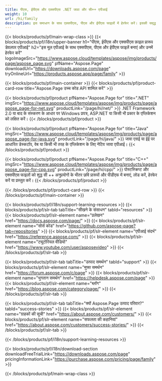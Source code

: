 ```yaml
---
title: पीएस, ईपीएस और एक्सपीएस .NET जावा और सी++ एपीआई
weight: 10
url: /hi/family
description: इस समाधान के साथ एक्सपीएस, पीएस और ईपीएस फाइलों में हेरफेर करें। इसकी समृद्ध कार्यक्षमता .NET, Java और C++ भाषाओं के लिए लागू की गई है।
---
```


{{< blocks/products/pf/main-wrap-class >}}
{{< blocks/products/pf/i18n/upper-banner h1="पीएस, ईपीएस और एक्सपीएस फ़ाइल प्रारूप डेवलपर एपीआई" h2="इस मूल एपीआई के साथ एक्सपीएस, पीएस और ईपीएस फाइलें बनाएं और उनमें हेरफेर करें" logoImageSrc="https://www.aspose.cloud/templates/aspose/img/products/page/aspose_page.svg" pfName="Aspose.Page" downloadUrl="https://downloads.aspose.com/page" tryOnlineUrl="https://products.aspose.app/page/family" >}}


{{< blocks/products/pf/main-container >}}
{{< blocks/products/pf/product-card-row title="Aspose.Page उच्च कोड API शामिल करें" >}}

{{< blocks/products/pf/product pfName="Aspose.Page for" title=".NET" imgSrc="https://www.aspose.cloud/templates/aspose/img/products/page/aspose_page-for-net.svg" productLink="/page/hi/net/" >}}
.NET Framework 2.0 या बाद के संस्करण के आधार पर Windows प्रपत्र, ASP.NET या किसी भी प्रकार के एप्लिकेशन को लक्षित करें।
{{< /blocks/products/pf/product >}}

{{< blocks/products/pf/product pfName="Aspose.Page for" title="Java" imgSrc="https://www.aspose.cloud/templates/aspose/img/products/page/aspose_page-for-java.svg" productLink="/page/hi/java/" >}}
जावा एसई या ईई पर आधारित डेस्कटॉप, वेब या किसी भी तरह के एप्लिकेशन के लिए नेटिव जावा एपीआई।
{{< /blocks/products/pf/product >}}

{{< blocks/products/pf/product pfName="Aspose.Page for" title="C++" imgSrc="https://www.aspose.cloud/templates/aspose/img/products/page/aspose_page-for-cpp.svg" productLink="/page/hi/cpp/" >}}
पोस्टस्क्रिप्ट और एक्सपीएस फाइलों को शुद्ध सी ++ अनुप्रयोगों के भीतर छवि प्रारूपों और पीडीएफ में बनाएं, लोड करें, हेरफेर करें या प्रस्तुत करें।
{{< /blocks/products/pf/product >}}

{{< /blocks/products/pf/product-card-row >}}
{{< /blocks/products/pf/main-container >}}

{{< blocks/products/pf/i18n/support-learning-resources >}}
{{< blocks/products/pf/slr-tab tabTitle="सीखने के संसाधन" tabId="resources" >}}
{{< blocks/products/pf/slr-element name="प्रलेखन" href="https://docs.aspose.com/page/" >}}
{{< blocks/products/pf/slr-element name="सोर्स कोड" href="https://github.com/aspose-page?tab=repositories" >}}
{{< blocks/products/pf/slr-element name="एपीआई संदर्भ" href="https://reference.aspose.com/" >}}
{{< blocks/products/pf/slr-element name="ट्यूटोरियल वीडियो" href="https://www.youtube.com/user/asposevideo" >}}
{{< /blocks/products/pf/slr-tab >}}

{{< blocks/products/pf/slr-tab tabTitle="उत्पाद समर्थन" tabId="support" >}}
{{< blocks/products/pf/slr-element name="मुफ्त समर्थन" href="https://forum.aspose.com/c/page" >}}
{{< blocks/products/pf/slr-element name="भुगतान समर्थन" href="https://helpdesk.aspose.com/page" >}}
{{< blocks/products/pf/slr-element name="ब्लॉग" href="https://blog.aspose.com/category/page/" >}}
{{< /blocks/products/pf/slr-tab >}}

{{< blocks/products/pf/slr-tab tabTitle="क्यों Aspose.Page उत्पाद परिवार?" tabId="success-stories" >}}
{{< blocks/products/pf/slr-element name="ग्राहकों की सूची" href="https://about.aspose.com/customers/" >}}
{{< blocks/products/pf/slr-element name="सफलता की कहानियां" href="https://about.aspose.com/customers/success-stories/" >}}
{{< /blocks/products/pf/slr-tab >}}

{{< /blocks/products/pf/i18n/support-learning-resources >}}

{{< blocks/products/pf/i18n/download-section downloadFreeTrialLink="https://downloads.aspose.com/page" pricingInformationLink="https://purchase.aspose.com/pricing/page/family" >}}

{{< /blocks/products/pf/main-wrap-class >}}